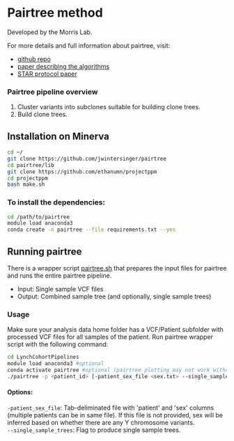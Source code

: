 # Pairtree method 

Developed by the Morris Lab.

For more details and full information about pairtree, visit:
 - [github repo](https://github.com/morrislab/pairtree)
 - [paper describing the algorithms](https://aacrjournals.org/bloodcancerdiscov/article/3/3/208/694689/Reconstructing-Complex-Cancer-Evolutionary)
 - [STAR protocol paper](https://pubmed.ncbi.nlm.nih.gov/36129821/)

### Pairtree pipeline overview
1. Cluster variants into subclones suitable for building clone trees.
2. Build clone trees.


## Installation on Minerva

```bash
cd ~/
git clone https://github.com/jwintersinger/pairtree
cd pairtree/lib
git clone https://github.com/ethanumn/projectppm
cd projectppm
bash make.sh
```

### To install the dependencies:
```bash
cd /path/to/pairtree
module load anaconda3
conda create -n pairtree --file requirements.txt --yes
```


## Running pairtree

There is a wrapper script [pairtree.sh](pairtree.sh) that prepares the input files for pairtree and runs the entire pairtree pipeline.

- Input: Single sample VCF files
- Output: Combined sample tree (and optionally, single sample trees)

### Usage

Make sure your analysis data home folder has a VCF/Patient subfolder with processed VCF files for all samples of the patient. Run pairtree wrapper script with the following command:
```bash
cd LynchCohortPipelines
module load anaconda3 #optional
conda activate pairtree #optional (pairtree plotting may not work without this)
./pairtree -p <patient_id> [-patient_sex_file <sex.txt> --single_sample_trees]
```

#### Options:
`-patient_sex_file`: Tab-deliminated file with 'patient' and 'sex' columns (multiple patients can be in same file). If this file is not provided, sex will be inferred based on whether there are any Y chromosome variants. \
`--single_sample_trees`: Flag to produce single sample trees.
